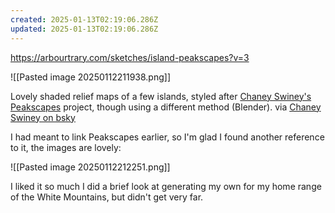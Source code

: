 ```yaml
---
created: 2025-01-13T02:19:06.286Z
updated: 2025-01-13T02:19:06.286Z
---
```

https://arbourtrary.com/sketches/island-peakscapes?v=3

![[Pasted image 20250112211938.png]]

Lovely shaded relief maps of a few islands, styled after [Chaney Swiney's Peakscapes](https://chaneyswiney.com/cartography#:~:text=finding%20the%20time.-,peakscapes,-Iconic%20mountain%20skylines) project, though using a different method (Blender). via [Chaney Swiney on bsky](https://bsky.app/profile/chaneyswiney.com/post/3lflmhhg2d22m)

I had meant to link Peakscapes earlier, so I'm glad I found another reference to it, the images are lovely:

![[Pasted image 20250112212251.png]]

I liked it so much I did a brief look at generating my own for my home range of the White Mountains, but didn't get very far.